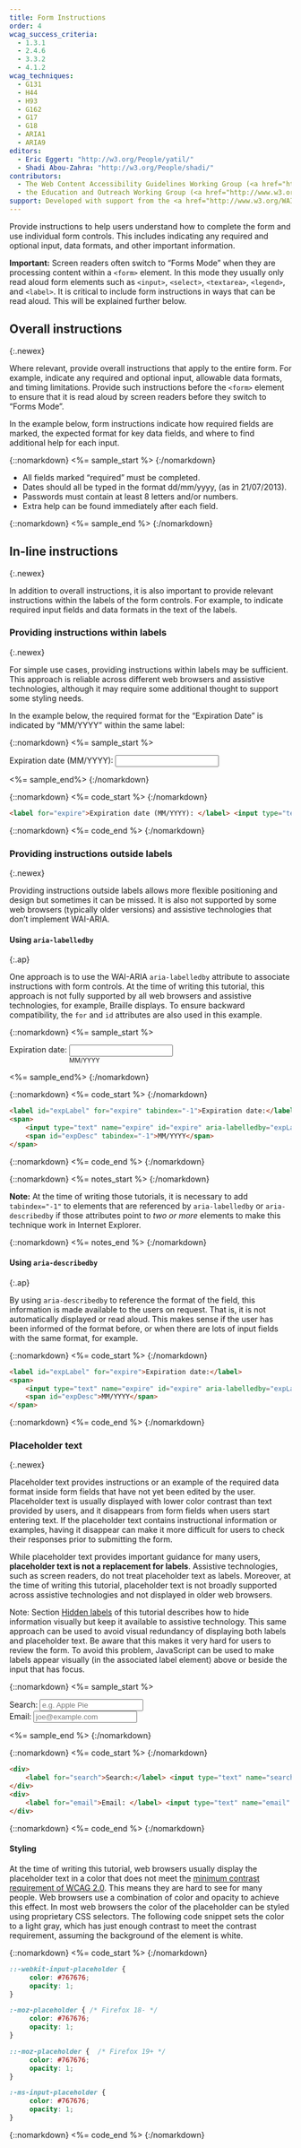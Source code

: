 ```yaml
---
title: Form Instructions
order: 4
wcag_success_criteria:
  - 1.3.1
  - 2.4.6
  - 3.3.2
  - 4.1.2
wcag_techniques:
  - G131
  - H44
  - H93
  - G162
  - G17
  - G18
  - ARIA1
  - ARIA9
editors:
  - Eric Eggert: "http://w3.org/People/yatil/"
  - Shadi Abou-Zahra: "http://w3.org/People/shadi/"
contributors:
  - The Web Content Accessibility Guidelines Working Group (<a href="http://www.w3.org/WAI/GL/">WCAG WG</a>)
  - the Education and Outreach Working Group (<a href="http://www.w3.org/WAI/EO/">EOWG</a>)
support: Developed with support from the <a href="http://www.w3.org/WAI/ACT/">WAI-ACT project</a>, co-funded by the <strong>European Commission <abbr title="Information Society Technologies">IST</abbr> Programme</strong>.
---
```


Provide instructions to help users understand how to complete the form and use individual form controls. This includes indicating any required and optional input, data formats, and other important information.

**Important:** Screen readers often switch to “Forms Mode” when they are processing content within a `<form>` element. In this mode they usually only read aloud form elements such as `<input>`, `<select>`, `<textarea>`, `<legend>`, and `<label>`. It is critical to include form instructions in ways that can be read aloud. This will be explained further below.

## Overall instructions
{:.newex}

Where relevant, provide overall instructions that apply to the entire form. For example, indicate any required and optional input, allowable data formats, and timing limitations. Provide such instructions before the `<form>` element to ensure that it is read aloud by screen readers before they switch to “Forms Mode”.

In the example below, form instructions indicate how required fields are marked, the expected format for key data fields, and where to find additional help for each input.

{::nomarkdown}
<%= sample_start %>
{:/nomarkdown}

- All fields marked “required” must be completed.
- Dates should all be typed in the format dd/mm/yyyy, (as in 21/07/2013).
- Passwords must contain at least 8 letters and/or numbers.
- Extra help can be found immediately after each field.

{::nomarkdown}
<%= sample_end %>
{:/nomarkdown}

## In-line instructions
{:.newex}

In addition to overall instructions, it is also important to provide relevant instructions within the labels of the form controls. For example, to indicate required input fields and data formats in the text of the labels.

### Providing instructions within labels
{:.newex}

For simple use cases, providing instructions within labels may be sufficient. This approach is reliable across different web browsers and assistive technologies, although it may require some additional thought to support some styling needs.

In the example below, the required format for the “Expiration Date” is indicated by “MM/YYYY” within the same label:

{::nomarkdown}
<%= sample_start %>

<form method="post" action="#">
	<div>
		<label for="expire">Expiration date (MM/YYYY): </label> <input type="text" name="expire" id="expire">
	</div>
</form>

<%= sample_end%>
{:/nomarkdown}

{::nomarkdown}
<%= code_start %>
{:/nomarkdown}

~~~ html
<label for="expire">Expiration date (MM/YYYY): </label> <input type="text" name="expire" id="expire">
~~~

{::nomarkdown}
<%= code_end %>
{:/nomarkdown}

### Providing instructions outside labels
{:.newex}

Providing instructions outside labels allows more flexible positioning and design but sometimes it can be missed. It is also not supported by some web browsers (typically older versions) and assistive technologies that don’t implement WAI-ARIA.

#### Using `aria-labelledby`
{:.ap}

One approach is to use the WAI-ARIA `aria-labelledby` attribute to associate instructions with form controls. At the time of writing this tutorial, this approach is not fully supported by all web browsers and assistive technologies, for example, Braille displays. To ensure backward compatibility, the `for` and `id` attributes are also used in this example.

{::nomarkdown}
<%= sample_start %>

<style>
	#ex3 span {
		display: inline-block;
		vertical-align: top;
	}
	#ex3 span span {
		display: block;
		font-size: 0.8em;
	}
</style>
<form method="post" action="#" id="ex3">
	<div>
		<label id="expLabel" for="expire4" tabindex="-1">Expiration date:</label>
		<span>
			<input type="text" name="expire" id="expire4" aria-labelledby="expLabel expDesc2">
			<span id="expDesc2" tabindex="-1">MM/YYYY</span>
		</span>
	</div>
</form>

<%= sample_end%>
{:/nomarkdown}

{::nomarkdown}
<%= code_start %>
{:/nomarkdown}

~~~ html
<label id="expLabel" for="expire" tabindex="-1">Expiration date:</label>
<span>
	<input type="text" name="expire" id="expire" aria-labelledby="expLabel expDesc">
	<span id="expDesc" tabindex="-1">MM/YYYY</span>
</span>
~~~

{::nomarkdown}
<%= code_end %>
{:/nomarkdown}

{::nomarkdown}
<%= notes_start %>
{:/nomarkdown}

**Note:** At the time of writing those tutorials, it is necessary to add `tabindex="-1"` to elements that are referenced by `aria-labelledby` or `aria-describedby` if those attributes point to _two or more_ elements to make this technique work in Internet Explorer.

{::nomarkdown}
<%= notes_end %>
{:/nomarkdown}

#### Using `aria-describedby`
{:.ap}

By using `aria-describedby` to reference the format of the field, this information is made available to the users on request. That is, it is not automatically displayed or read aloud. This makes sense if the user has been informed of the format before, or when there are lots of input fields with the same format, for example.

{::nomarkdown}
<%= code_start %>
{:/nomarkdown}

~~~ html
<label id="expLabel" for="expire">Expiration date:</label>
<span>
	<input type="text" name="expire" id="expire" aria-labelledby="expLabel" aria-describedby="expDesc">
	<span id="expDesc">MM/YYYY</span>
</span>
~~~

{::nomarkdown}
<%= code_end %>
{:/nomarkdown}

### Placeholder text
{:.newex}

Placeholder text provides instructions or an example of the required data format inside form fields that have not yet been edited by the user. Placeholder text is usually displayed with lower color contrast than text provided by users, and it disappears from form fields when users start entering text. If the placeholder text contains instructional information or examples, having it disappear can make it more difficult for users to check their responses prior to submitting the form.

While placeholder text provides important guidance for many users, **placeholder text is not a replacement for labels**. Assistive technologies, such as screen readers, do not treat placeholder text as labels. Moreover, at the time of writing this tutorial, placeholder text is not broadly supported across assistive technologies and not displayed in older web browsers.

Note: Section [Hidden labels](labels.html#hidden) of this tutorial describes how to hide information visually but keep it available to assistive technology. This same approach can be used to avoid visual redundancy of displaying both labels and placeholder text. Be aware that this makes it very hard for users to review the form. To avoid this problem, JavaScript can be used to make labels appear visually (in the associated label element) above or beside the input that has focus.

{::nomarkdown}
<%= sample_start %>

<form method="post" action="#">
	<div>
		<label for="search">Search:</label> <input type="text" name="search" id="search" placeholder="e.g. Apple Pie">
	</div>
	<div>
		<label for="email">Email: </label> <input type="text" name="email" id="email" placeholder="joe@example.com">
	</div>
</form>

<style>
::-webkit-input-placeholder {
	 color: #777;
	 opacity: 1;
}

:-moz-placeholder { /* Firefox 18- */
	 color: #777;
	 opacity: 1;
}

::-moz-placeholder {  /* Firefox 19+ */
	 color: #777;
	 opacity: 1;
}

:-ms-input-placeholder {
	 color: #777;
	 opacity: 1;
}
</style>

<%= sample_end %>
{:/nomarkdown}

{::nomarkdown}
<%= code_start %>
{:/nomarkdown}

~~~ html
<div>
	<label for="search">Search:</label> <input type="text" name="search" id="search" placeholder="e.g. Apple Pie">
</div>
<div>
	<label for="email">Email: </label> <input type="text" name="email" id="email" placeholder="joe@example.com">
</div>
~~~

{::nomarkdown}
<%= code_end %>
{:/nomarkdown}

#### Styling

At the time of writing this tutorial, web browsers usually display the placeholder text in a color that does not meet the [minimum contrast requirement of WCAG 2.0](/WAI/WCAG20/quickref/#qr-visual-audio-contrast-contrast). This means they are hard to see for many people. Web browsers use a combination of color and opacity to achieve this effect. In most web browsers the color of the placeholder can be styled using proprietary CSS selectors. The following code snippet sets the color to a light gray, which has just enough contrast to meet the contrast requirement, assuming the background of the element is white.

{::nomarkdown}
<%= code_start %>
{:/nomarkdown}

~~~ css
::-webkit-input-placeholder {
	 color: #767676;
	 opacity: 1;
}

:-moz-placeholder { /* Firefox 18- */
	 color: #767676;
	 opacity: 1;
}

::-moz-placeholder {  /* Firefox 19+ */
	 color: #767676;
	 opacity: 1;
}

:-ms-input-placeholder {
	 color: #767676;
	 opacity: 1;
}
~~~

{::nomarkdown}
<%= code_end %>
{:/nomarkdown}
